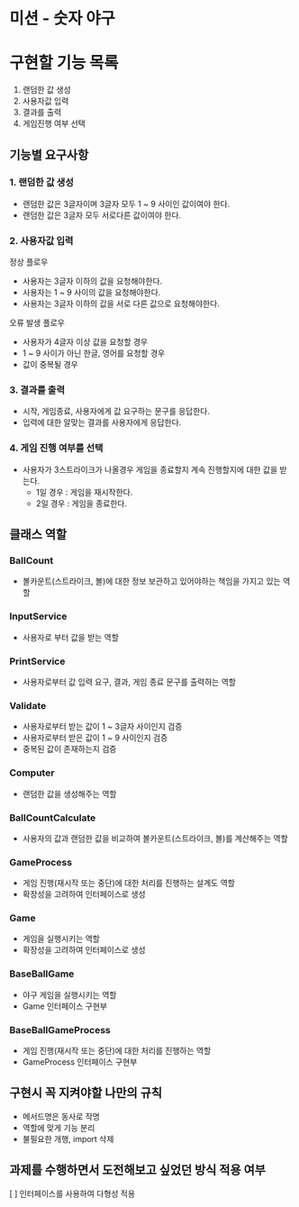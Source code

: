# 미션 - 숫자 야구

# 구현할 기능 목록

1. 랜덤한 값 생성
2. 사용자값 입력
3. 결과를 출력
4. 게임진행 여부 선택

## 기능별 요구사항

### 1. 랜덤한  값 생성

- 랜덤한 값은 3글자이며 3글자 모두 1 ~ 9 사이인 값이여야 한다.
- 랜덤한 값은 3글자 모두 서로다른 값이여야 한다.

### 2. 사용자값 입력

정상 플로우

- 사용자는 3글자 이하의 값을 요청해야한다.
- 사용자는 1 ~ 9 사이의 값을 요청해야한다.
- 사용자는 3글자 이하의 값을 서로 다른 값으로 요청해야한다.

오류 발생 플로우

- 사용자가 4글자 이상 값을 요청할 경우
- 1 ~ 9 사이가 아닌 한글, 영어를 요청할 경우
- 값이 중복될 경우

### 3. 결과를 출력

- 시작, 게임종료, 사용자에게 값 요구하는 문구를 응답한다.
- 입력에 대한  알맞는 결과를 사용자에게 응답한다.

### 4. 게임 진행 여부를 선택

- 사용자가 3스트라이크가 나올경우 게임을 종료할지 계속 진행할지에 대한 값을 받는다.
    - 1일 경우 : 게임을 재시작한다.
    - 2일 경우 : 게임을 종료한다.


## 클래스 역할

### BallCount
- 볼카운트(스트라이크, 볼)에 대한 정보 보관하고 있어야하는 책임을 가지고 있는 역할 

### InputService

- 사용자로 부터 값을 받는 역할

### PrintService

- 사용자로부터 값 입력 요구, 결과, 게임 종료 문구를 출력하는 역할

### Validate

- 사용자로부터 받는 값이 1 ~ 3글자 사이인지 검증
- 사용자로부터 받은 값이 1 ~ 9 사이인지 검증
- 중복된 값이 존재하는지 검증

### Computer

- 랜덤한 값을 생성해주는 역할

### BallCountCalculate

- 사용자의 값과 랜덤한 값을 비교하여 볼카운트(스트라이크, 볼)를 계산해주는 역할

### GameProcess

- 게임 진행(재시작 또는 중단)에 대한 처리를 진행하는 설계도 역할
- 확장성을 고려하여 인터페이스로 생성

### Game

- 게임을 실행시키는 역할 
- 확장성을 고려하여 인터페이스로 생성

### BaseBallGame

- 야구 게임을 실행시키는 역할
- Game 인터페이스 구현부
 
### BaseBallGameProcess

- 게임 진행(재시작 또는 중단)에 대한 처리를 진행하는 역할
- GameProcess 인터페이스 구현부

## 구현시 꼭 지켜야할 나만의 규칙

- 메서드명은 동사로 작명
- 역할에 맞게 기능 분리
- 불필요한 개행, import 삭제

## 과제를 수행하면서 도전해보고 싶었던 방식 적용 여부

[ ] 인터페이스를 사용하여 다형성 적용